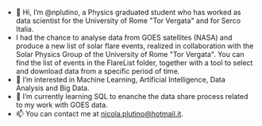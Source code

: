 - 👋 Hi, I’m @nplutino, a Physics graduated student who has worked as data scientist for the University of Rome "Tor Vergata" and for Serco Italia.
- I had the chance to analyse data from GOES satellites (NASA) and produce a new list of solar flare events, realized in collaboration with the Solar Physics Group of the
University of Rome "Tor Vergata". You can find the list of events in the FlareList folder, together with a tool to select and download data from a specific period of time.
- 👀 I’m interested in Machine Learning, Artificial Intelligence, Data Analysis and Big Data.
- 🌱 I’m currently learning SQL to enanche the data share process related to my work with GOES data.
- 📫 You can contact me at nicola.plutino@hotmail.it.

<!---
nplutino/nplutino is a ✨ special ✨ repository because its `README.md` (this file) appears on your GitHub profile.
You can click the Preview link to take a look at your changes.
--->
